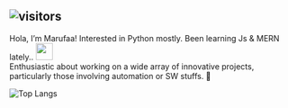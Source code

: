 ## ![visitors](https://visitor-badge.laobi.icu/badge?page_id=pyDev-marufa&right_color=Chocolate) 


Hola, I’m Marufaa! Interested in Python mostly. Been learning Js & MERN lately..  <img src="https://media.giphy.com/media/WUlplcMpOCEmTGBtBW/giphy.gif" width="30">  <br>
Enthusiastic about working on a wide array of innovative projects, particularly those involving automation or SW stuffs. 💫


![Top Langs](https://github-readme-stats.vercel.app/api/top-langs/?username=pyDev-marufa&layout=compact)   

<!---!
pyDev-marufa/pyDev-marufa is a ✨ special ✨ repository because its `README.md` (this file) appears on your GitHub profile.
You can click the Preview link to take a look at your changes.
--->

